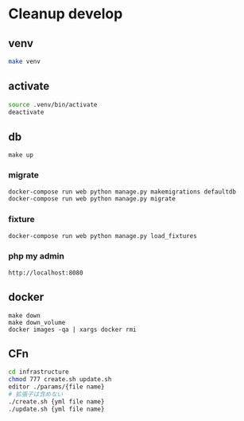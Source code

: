 # Cleanup develop

## venv

```sh
make venv
```

## activate

```sh
source .venv/bin/activate
deactivate
```

## db

```shell
make up
```

### migrate

```sh
docker-compose run web python manage.py makemigrations defaultdb
docker-compose run web python manage.py migrate
```

### fixture

```sh
docker-compose run web python manage.py load_fixtures
```

### php my admin

`http://localhost:8080`

## docker

```shell
make down
make down_volume
docker images -qa | xargs docker rmi
```

## CFn

```sh
cd infrastructure
chmod 777 create.sh update.sh
editor ./params/{file name}
# 拡張子は含めない
./create.sh {yml file name}
./update.sh {yml file name}
```
